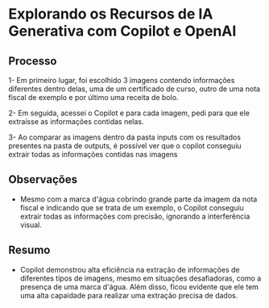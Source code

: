 # Explorando os Recursos de IA Generativa com Copilot e OpenAI

## Processo

1- Em primeiro lugar, foi escolhido 3 imagens contendo informações diferentes dentro delas, uma de um certificado de curso, outro de uma nota fiscal de exemplo e por último uma receita de bolo.

2- Em seguida, acessei o Copilot e para cada imagem, pedi para que ele extraísse as informações contidas nelas.

3- Ao comparar as imagens dentro da pasta inputs com os resultados presentes na pasta de outputs, é possível ver que o copilot conseguiu extrair todas as informações contidas nas imagens

## Observações
* Mesmo com a marca d'água cobrindo grande parte da imagem da nota fiscal e indicando que se trata de um exemplo, o Copilot conseguiu extrair todas as informações com precisão, ignorando a interferência visual.

## Resumo
*  Copilot demonstrou alta eficiência na extração de informações de diferentes tipos de imagens, mesmo em situações desafiadoras, como a presença de uma marca d'água. Além disso, ficou evidente que ele tem uma alta capaidade para realizar uma extração precisa de dados.
